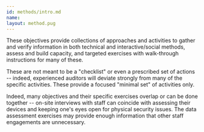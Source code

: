 ```yaml
---
id: methods/intro.md
name: 
layout: method.pug
---
```

These objectives provide collections of approaches and activities to gather and verify information in both technical and interactive/social methods, assess and build capacity, and targeted exercises with walk-through instructions for many of these.

These are not meant to be a "checklist" or even a prescribed set of actions -- indeed, experienced auditors will deviate strongly from many of the specific activities.  These provide a focused "minimal set" of activities only.

Indeed, many objectives and their specific exercises overlap or can be done together -- on-site interviews with staff can coincide with assessing their devices and keeping one's eyes open for physical security issues.  The data assessment exercises may provide enough information that other staff engagements are unnecessary.

